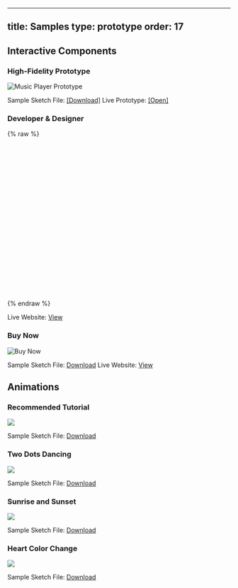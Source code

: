 
---
title: Samples
type: prototype
order: 17
---

## Interactive Components

### High-Fidelity Prototype

![Music Player Prototype](http://f.cl.ly/items/1n1a251W2j0U321o2b06/Music%20Player%20demo.gif)

Sample Sketch File: [[Download]](https://animaapp.s3.amazonaws.com/demo/Tutorial%20-%20Anima%20Music%20Player.sketch)
Live Prototype: [[Open]](https://music-player-sample.animaapp.io/)

### Developer & Designer

{% raw %}
<div id=XhHX5KPJKiy9O7 style="visibility: hidden;"><div class="animateddesigner-developer component"><div class="framedeveloper "><img class=rectangledeveloperbg src=https://img.animaapp.com/4DcMOGJ/animated-designer-developer-rectangle-des-bg.png><div class="nodependecies "><div class="group12 "><img class=oval2 src="https://img.animaapp.com/4DcMOGJ/animated-designer-developer-oval-2 1@2x.png"><div class="group8 "><div class="rectangle3 "></div><div class="rectangle31 "></div></div></div><img class=nodependenciesget src=https://img.animaapp.com/4DcMOGJ/animated-designer-developer-no-dependencies-get@2x.png></div><div class="states "><div class="group12copy "><img class=oval21 src="https://img.animaapp.com/4DcMOGJ/animated-designer-developer-oval-2 1@2x.png"><div class="group81 "><div class="rectangle32 "></div><div class="rectangle33 "></div></div></div><img class=statestransitions src=https://img.animaapp.com/4DcMOGJ/animated-designer-developer-states-transitions@2x.png></div><div class="codepen "><div class="group12copy2 "><img class=oval22 src="https://img.animaapp.com/4DcMOGJ/animated-designer-developer-oval-2 1@2x.png"><div class="group82 "><div class="rectangle34 "></div><div class="rectangle35 "></div></div></div><img class=codepenjsfiddleo src=https://img.animaapp.com/4DcMOGJ/animated-designer-developer-codepen-jsfiddle-o@2x.png></div><div class="animatednesteddev component"><div class="background "></div><img class=rectangledev src=https://img.animaapp.com/iwdeEO2/animated-nested-designer2-rectangle-3-copy-5@2x.png><div class="codeillus "><div class="a4 "><div class="stackedgroup "><div class="rectangle4copy11 "></div><div class="rectangle4copy12 "></div></div></div><div class="a3 "><div class="stackedgroup1 "><div class="rectangle4copy8 "></div><div class="rectangle4copy9 "></div><div class="rectangle4copy10 "></div><div class="rectangle4copy13 "></div><div class="rectangle4copy14 "></div></div></div><div class="a2 "><div class="rectangle4copy "></div><div class="rectangle4copy3 "></div><div class="rectangle4copy4 "></div><div class="rectangle4copy7 "></div></div><div class="a1 "><div class="rectangle4 "></div></div></div></div><div class="devicon "><img class=girl1 src=https://img.animaapp.com/4DcMOGJ/animated-designer-developer-girl1@2x.png><div class="codeoval "><img class=oval14 src=https://img.animaapp.com/4DcMOGJ/animated-designer-developer-oval-14@2x.png><img class=fill116 src=https://img.animaapp.com/4DcMOGJ/animated-designer-developer-fill-116@2x.png><img class=fill118 src=https://img.animaapp.com/4DcMOGJ/animated-designer-developer-fill-118@2x.png></div></div><img class=nomoreguesswork src=https://img.animaapp.com/4DcMOGJ/animated-designer-developer-no-more-guess-work@2x.png></div><div class="framedesigner "><img class=rectangledesbg src=https://img.animaapp.com/4DcMOGJ/animated-designer-developer-rectangle-des-bg.png><div class="group21 "><div class="group12copy3 "><img class=oval23 src="https://img.animaapp.com/4DcMOGJ/animated-designer-developer-oval-2 3@2x.png"><div class="group83 "><div class="rectangle36 "></div><div class="rectangle37 "></div></div></div><img class=workinsketchend src=https://img.animaapp.com/4DcMOGJ/animated-designer-developer-work-in-sketch-end-@2x.png></div><div class="group23 "><div class="group12copy4 "><img class=oval24 src="https://img.animaapp.com/4DcMOGJ/animated-designer-developer-oval-2 3@2x.png"><div class="group84 "><div class="rectangle38 "></div><div class="rectangle39 "></div></div></div><img class=createanimatedinte src=https://img.animaapp.com/4DcMOGJ/animated-designer-developer-create-animated-inte@2x.png></div><div class="group24 "><div class="group12copy5 "><img class=oval25 src="https://img.animaapp.com/4DcMOGJ/animated-designer-developer-oval-2 3@2x.png"><div class="group85 "><div class="rectangle310 "></div><div class="rectangle311 "></div></div></div><img class=exportcodehtml src=https://img.animaapp.com/4DcMOGJ/animated-designer-developer-export-code-html-@2x.png></div><img class=thenonhandwaving src=https://img.animaapp.com/4DcMOGJ/animated-designer-developer-the-non-hand-waving@2x.png><div class="animatednesteddesigner component"><div class="background "></div><img class=rectangle3copy5 src=https://img.animaapp.com/iwdeEO2/animated-nested-designer2-rectangle-3-copy-5@2x.png><img class=m1 src=https://img.animaapp.com/iwdeEO2/animated-nested-designer2-m1@2x.png><img class=r1 src=https://img.animaapp.com/iwdeEO2/animated-nested-designer2-r2@2x.png><img class=l1 src=https://img.animaapp.com/iwdeEO2/animated-nested-designer2-r2@2x.png><img class=m3 src=https://img.animaapp.com/iwdeEO2/animated-nested-designer2-m3@2x.png><img class=r3 src=https://img.animaapp.com/iwdeEO2/animated-nested-designer2-r3@2x.png><img class=l3 src=https://img.animaapp.com/iwdeEO2/animated-nested-designer2-r3@2x.png><img class=m2 src=https://img.animaapp.com/iwdeEO2/animated-nested-designer2-m2@2x.png><img class=r2 src=https://img.animaapp.com/iwdeEO2/animated-nested-designer2-r2@2x.png><img class=l2 src=https://img.animaapp.com/iwdeEO2/animated-nested-designer2-r2@2x.png></div><div class="desicon "><img class=boycopy src=https://img.animaapp.com/4DcMOGJ/animated-designer-developer-boy-copy@2x.png><img class=path18copy src=https://img.animaapp.com/4DcMOGJ/animated-designer-developer-path-18-copy@2x.png></div></div><img class=rectangle src=https://img.animaapp.com/4DcMOGJ/animated-designer-developer-rectangle--copy@2x.png><img class=rectanglecopy src=https://img.animaapp.com/4DcMOGJ/animated-designer-developer-rectangle--copy@2x.png><img class=iu2019madevelopergrey src=https://img.animaapp.com/4DcMOGJ/animated-designer-developer-iu2019m-a-developer-grey@2x.png><img class=iu2019madeveloperpink src=https://img.animaapp.com/4DcMOGJ/animated-designer-developer-iu2019m-a-developer-pink@2x.png><img class=iu2019madesignergrey src=https://img.animaapp.com/4DcMOGJ/animated-designer-developer-iu2019m-a-designer-grey@2x.png><img class=iu2019madesignerpink src=https://img.animaapp.com/4DcMOGJ/animated-designer-developer-iu2019m-a-designer-pink@2x.png></div></div><script>function styleLoadedXhHX5KPJKiy9O7() {    var e = document.getElementById('XhHX5KPJKiy9O7');    e.style.visibility = 'visible';}var h = document.getElementsByTagName('head')[0];var l = document.createElement('link');l.setAttribute('rel', 'stylesheet');l.setAttribute('type', 'text/css');l.setAttribute('href', 'https://api.animaapp.com/handoff/component/XhHX5KPJKiy9O7/style.css');l.setAttribute('onload', 'styleLoadedXhHX5KPJKiy9O7()');h.appendChild(l);var s = document.createElement('script');s.type = 'text/javascript';s.src = 'https://api.animaapp.com/handoff/component/XhHX5KPJKiy9O7/component.js';h.appendChild(s); </script>
{% endraw %}

Live Website: [View](https://handoff.animaapp.com/#/timeline/XhHX5KPJKiy9O7/animated-designer-developer)

### Buy Now

![Buy Now](http://f.cl.ly/items/1F2E3i3Z1Q1r2e3j2F2W/[4bdede864b1baee3af8fc205d924b264]_Buy%20now.gif)

Sample Sketch File: [Download](https://www.dropbox.com/s/g0ne8p6z3vdk9a0/BuyNowInteractiveComponent.sketch?dl=1)
Live Website: [View](https://handoff.animaapp.com/#/timeline/ix8YwLuJAJLsa7)

## Animations

### Recommended Tutorial

![](https://cdn-images-1.medium.com/max/1600/1*cbrA24fT1QyfR1fwFuRbkg.gif)

Sample Sketch File: [Download](/docs/assets/timeline/samples/TimelineTutorial.sketch)

### Two Dots Dancing

![](https://docs.animaapp.com/images/timeline/samples/two-dots.gif)

Sample Sketch File: [Download](https://www.dropbox.com/s/5ma1kx9cu7p4urv/Timeline-Sample-Glowing%20Dots%20Dance.sketch?dl=1) 

### Sunrise and Sunset

![](https://docs.animaapp.com/images/timeline/samples/sunrise.gif)

Sample Sketch File: [Download](https://www.dropbox.com/s/3qv3yq2ca5rms1s/Timeline-Samples-Sunrise.sketch?dl=1)

### Heart Color Change

![](https://docs.animaapp.com/images/timeline/samples/heart-colors.gif)

Sample Sketch File: [Download](https://www.dropbox.com/s/yup5t0g0m0iksus/Timeline-Sample-Heart-Change-Colors.sketch?dl=1) 
